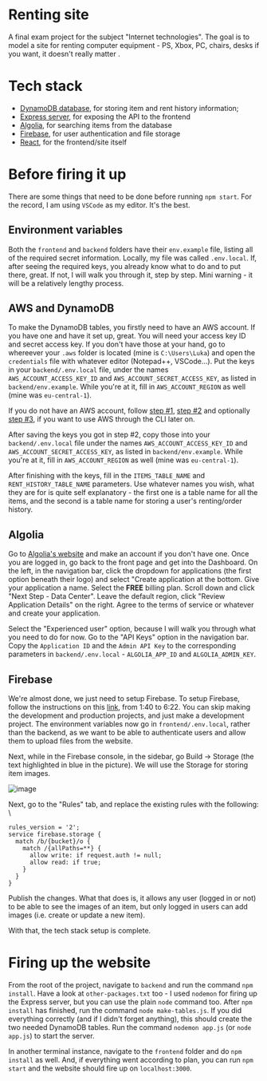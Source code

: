 # Renting site

A final exam project for the subject "Internet technologies". The goal is to model a site for renting computer equipment - PS, Xbox, 
PC, chairs, desks if you want, it doesn't really matter .

# Tech stack

- [DynamoDB database](https://aws.amazon.com/dynamodb/), for storing item and rent history information; 
- [Express server](https://www.npmjs.com/package/express), for exposing the API to the frontend
- [Algolia](https://www.algolia.com/), for searching items from the database
- [Firebase](https://firebase.google.com/), for user authentication and file storage
- [React](https://reactjs.org/), for the frontend/site itself

# Before firing it up

There are some things that need to be done before running `npm start`. For the record, I am using `VSCode` as my editor. It's the best.

## Environment variables

Both the `frontend` and `backend` folders have their `env.example` file, listing all of the required secret information. Locally, my file
was called `.env.local`. If, after seeing the required keys, you already know what to do and to put there, great. If not, I will walk you
through it, step by step. Mini warning - it will be a relatively lengthy process.

## AWS and DynamoDB

To make the DynamoDB tables, you firstly need to have an AWS account. If you have one and have it set up, great. You will need your 
access key ID and secret access key. If you don't have those at your hand, go to whereever your `.aws` folder is located (mine is 
`C:\Users\Luka`) and open the `credentials` file with whatever editor (Notepad++, VSCode...). Put the keys in your `backend/.env.local` 
file, under the names `AWS_ACCOUNT_ACCESS_KEY_ID` and `AWS_ACCOUNT_SECRET_ACCESS_KEY`, as listed in `backend/env.example`. While you're
at it, fill in `AWS_ACCOUNT_REGION` as well (mine was `eu-central-1`).

If you do not have an AWS account, follow [step #1](https://serverless-stack.com/chapters/create-an-aws-account.html), [step #2](https://serverless-stack.com/chapters/create-an-iam-user.html) 
and optionally [step #3](https://serverless-stack.com/chapters/configure-the-aws-cli.html), if you want to use AWS through the CLI later on.

After saving the keys you got in step #2, copy those into your `backend/.env.local` file under the names `AWS_ACCOUNT_ACCESS_KEY_ID` and 
`AWS_ACCOUNT_SECRET_ACCESS_KEY`, as listed in `backend/env.example`. While you're at it, fill in `AWS_ACCOUNT_REGION` as well (mine was `eu-central-1`).

After finishing with the keys, fill in the `ITEMS_TABLE_NAME` and `RENT_HISTORY_TABLE_NAME` parameters. Use whatever names you wish, what 
they are for is quite self explanatory - the first one is a table name for all the items, and the second is a table name for storing
a user's renting/order history.

## Algolia

Go to [Algolia's website](https://www.algolia.com/) and make an account if you don't have one. Once you are logged in, go back to the front 
page and get into the Dashboard. On the left, in the navigation bar, click the dropdown for applications (the first option beneath their logo) and select "Create 
application at the bottom. Give your application a name. Select the **FREE** billing plan. Scroll down and click "Next Step - Data Center". Leave
the default region, click "Review Application Details" on the right. Agree to the terms of service or whatever and create your application.

Select the "Experienced user" option, because I will walk you through what you need to do for now. Go to the "API Keys" option in the navigation
bar. Copy the `Application ID` and the `Admin API Key` to the corresponding parameters in `backend/.env.local` - `ALGOLIA_APP_ID` and
`ALGOLIA_ADMIN_KEY`.

## Firebase

We're almost done, we just need to setup Firebase. To setup Firebase, follow the instructions on this [link](https://www.youtube.com/watch?v=PKwu15ldZ7k),
from 1:40 to 6:22. You can skip making the development and production projects, and just make a development project. The environment variables now go in 
`frontend/.env.local`, rather than the backend, as we want to be able to authenticate users and allow them to upload files from the website.

Next, while in the Firebase console, in the sidebar, go Build -> Storage (the text highlighted in blue in the picture). We will use the Storage for storing item images.

![image](https://i.gyazo.com/8b8fcaf6082b35ee65178869d3b8a144.png)

Next, go to the "Rules" tab, and replace the existing rules with the following: \
```
rules_version = '2';
service firebase.storage {
  match /b/{bucket}/o {
    match /{allPaths=**} {
      allow write: if request.auth != null;
      allow read: if true;
    }
  }
}
```

Publish the changes. What that does is, it allows any user (logged in or not) to be able to see the images of an item, but only logged in users 
can add images (i.e. create or update a new item).

With that, the tech stack setup is complete.

# Firing up the website

From the root of the project, navigate to `backend` and run the command `npm install`. Have a look at `other-packages.txt` too - I used `nodemon`
for firing up the Express server, but you can use the plain `node` command too. After `npm install` has finished, run the command `node make-tables.js`.
If you did everything correctly (and if I didn't forget anything), this should create the two needed DynamoDB tables. Run the command `nodemon app.js`
(or `node app.js`) to start the server.

In another terminal instance, navigate to the `frontend` folder and do `npm install` as well. And, if everything went according to plan, you 
can run `npm start` and the website should fire up on `localhost:3000`.
